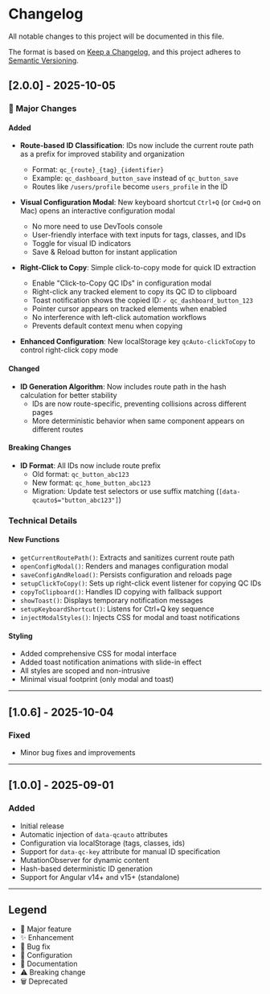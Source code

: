 # Changelog

All notable changes to this project will be documented in this file.

The format is based on [Keep a Changelog](https://keepachangelog.com/en/1.0.0/),
and this project adheres to [Semantic Versioning](https://semver.org/spec/v2.0.0.html).

## [2.0.0] - 2025-10-05

### 🎉 Major Changes

#### Added
- **Route-based ID Classification**: IDs now include the current route path as a prefix for improved stability and organization
  - Format: `qc_{route}_{tag}_{identifier}`
  - Example: `qc_dashboard_button_save` instead of `qc_button_save`
  - Routes like `/users/profile` become `users_profile` in the ID
  
- **Visual Configuration Modal**: New keyboard shortcut `Ctrl+Q` (or `Cmd+Q` on Mac) opens an interactive configuration modal
  - No more need to use DevTools console
  - User-friendly interface with text inputs for tags, classes, and IDs
  - Toggle for visual ID indicators
  - Save & Reload button for instant application
  
- **Right-Click to Copy**: Simple click-to-copy mode for quick ID extraction
  - Enable "Click-to-Copy QC IDs" in configuration modal
  - Right-click any tracked element to copy its QC ID to clipboard
  - Toast notification shows the copied ID: `✓ qc_dashboard_button_123`
  - Pointer cursor appears on tracked elements when enabled
  - No interference with left-click automation workflows
  - Prevents default context menu when copying

- **Enhanced Configuration**: New localStorage key `qcAuto-clickToCopy` to control right-click copy mode

#### Changed
- **ID Generation Algorithm**: Now includes route path in the hash calculation for better stability
  - IDs are now route-specific, preventing collisions across different pages
  - More deterministic behavior when same component appears on different routes

#### Breaking Changes
- **ID Format**: All IDs now include route prefix
  - Old format: `qc_button_abc123`
  - New format: `qc_home_button_abc123`
  - Migration: Update test selectors or use suffix matching (`[data-qcauto$="button_abc123"]`)

### Technical Details

#### New Functions
- `getCurrentRoutePath()`: Extracts and sanitizes current route path
- `openConfigModal()`: Renders and manages configuration modal
- `saveConfigAndReload()`: Persists configuration and reloads page
- `setupClickToCopy()`: Sets up right-click event listener for copying QC IDs
- `copyToClipboard()`: Handles ID copying with fallback support
- `showToast()`: Displays temporary notification messages
- `setupKeyboardShortcut()`: Listens for Ctrl+Q key sequence
- `injectModalStyles()`: Injects CSS for modal and toast notifications

#### Styling
- Added comprehensive CSS for modal interface
- Added toast notification animations with slide-in effect
- All styles are scoped and non-intrusive
- Minimal visual footprint (only modal and toast)

---

## [1.0.6] - 2025-10-04

### Fixed
- Minor bug fixes and improvements

---

## [1.0.0] - 2025-09-01

### Added
- Initial release
- Automatic injection of `data-qcauto` attributes
- Configuration via localStorage (tags, classes, ids)
- Support for `data-qc-key` attribute for manual ID specification
- MutationObserver for dynamic content
- Hash-based deterministic ID generation
- Support for Angular v14+ and v15+ (standalone)

---

## Legend

- 🎉 Major feature
- ✨ Enhancement
- 🐛 Bug fix
- 🔧 Configuration
- 📝 Documentation
- ⚠️ Breaking change
- 🗑️ Deprecated
